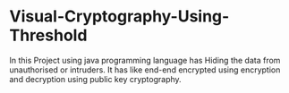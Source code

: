 # Visual-Cryptography-Using-Threshold
In this Project using java programming language has Hiding the data from unauthorised or intruders.
It has like end-end encrypted using encryption and decryption using public key cryptography.
